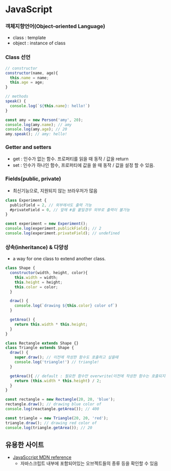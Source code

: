 # JavaScript


### 객체지향언어(Object-oriented Language)

+ class : template
+ object : instance of class


### Class 선언
```javascript
// constructor
constructor(name, age){
  this.name = name;
  this.age = age;
}

// methods
speak() {
  console.log(`${this.name}: hello!`)
}

const amy = new Person('amy', 20);
console.log(amy.name); // amy
console.log(amy.age); // 20
amy.speak(); // amy: hello!
```


### Getter and setters
+ get : 인수가 없는 함수. 프로퍼티를 읽을 때 동작 / 값을 return
+ set : 인수가 하나인 함수, 프로퍼티에 값을 쓸 때 동작 / 값을 설정 할 수 있음.

### Fields(public, private)
+ 최신기능으로, 지원되지 않는 브라우저가 많음
```javascript
class Experiment {
  publicField = 2, // 외부에서도 출력 가능
  #privateField = 0, // 앞에 #을 붙일경우 외부로 출력이 불가능
}

const experiment = new Experiment();
console.log(experiment.publickField); // 2
console.log(experiment.privateField); // undefined
```

### 상속(inheritance) & 다양성
+ a way for one class to extend another class.
```javascript
class Shape {
  constructor(width, height, color){
    this.width = width;
    this.height = height;
    this.color = color;
  }

  draw() {
    console.log(`drawing ${this.color} color of`)
  }

  getArea() {
    return this.width * this.height;
  }
}

class Rectangle extends Shape {}
class Triangle extends Shape {
  draw() {
    super.draw(); // 이전에 작성한 함수도 호출하고 싶을때
    console.log('triangle!') // triangle!
  }

  getArea(){ // default : 필요한 함수만 overwrite(이전에 작성한 함수는 호출되지 않음)
    return (this.width * this.height) / 2;
  }
}

const rectangle = new Rectangle(20, 20, 'blue');
rectangle.draw(); // drawing blue color of
console.log(reactangle.getArea()); // 400

const triangle = new Triangle(20, 20, 'red');
triangle.draw(); // drawing red color of
console.log(triangle.getArea()); // 20


```


## 유용한 사이트
+ [JavaSccript MDN reference](https://developer.mozilla.org/ko/docs/Web/JavaScript/Reference) 
  + 자바스크립트 내부에 포함되어있는 오브젝트들의 종류 등을 확인할 수 있음 
